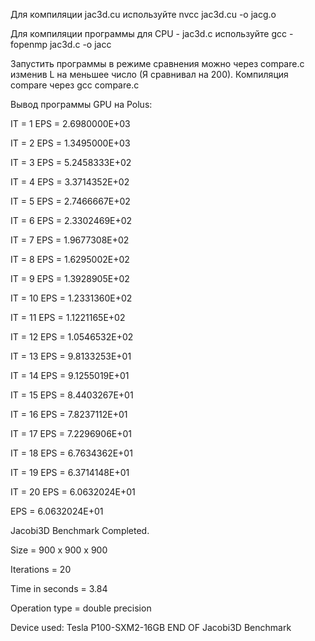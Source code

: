 Для компиляции jac3d.cu используйте nvcc jac3d.cu -o jacg.o

Для компиляции программы для CPU - jac3d.c используйте gcc -fopenmp jac3d.c -o jacc


Запустить программы в режиме сравнения можно через compare.c изменив L на меньшее число (Я сравнивал на 200).
Компиляция compare через gcc compare.c



 Вывод программы GPU на Polus:
 
 IT =    1   EPS =  2.6980000E+03
 
 IT =    2   EPS =  1.3495000E+03
 
 IT =    3   EPS =  5.2458333E+02
 
 IT =    4   EPS =  3.3714352E+02
 
 IT =    5   EPS =  2.7466667E+02
 
 IT =    6   EPS =  2.3302469E+02
 
 IT =    7   EPS =  1.9677308E+02
 
 IT =    8   EPS =  1.6295002E+02
 
 IT =    9   EPS =  1.3928905E+02
 
 IT =   10   EPS =  1.2331360E+02
 
 IT =   11   EPS =  1.1221165E+02
 
 IT =   12   EPS =  1.0546532E+02
 
 IT =   13   EPS =  9.8133253E+01
 
 IT =   14   EPS =  9.1255019E+01
 
 IT =   15   EPS =  8.4403267E+01
 
 IT =   16   EPS =  7.8237112E+01
 
 IT =   17   EPS =  7.2296906E+01
 
 IT =   18   EPS =  6.7634362E+01
 
 IT =   19   EPS =  6.3714148E+01
 
 IT =   20   EPS =  6.0632024E+01
 
 EPS =  6.0632024E+01

 Jacobi3D Benchmark Completed.
 
 Size            =  900 x  900 x  900
 
 Iterations      =                 20
 
 Time in seconds =               3.84
 
 Operation type  =     double precision
 
 Device used:     Tesla P100-SXM2-16GB
 END OF Jacobi3D Benchmark
